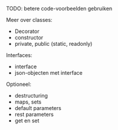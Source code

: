 TODO: betere code-voorbeelden gebruiken

Meer over classes:

* Decorator
* constructor
* private, public (static, readonly)

Interfaces:

* interface
* json-objecten met interface

Optioneel:

* destructuring
* maps, sets
* default parameters
* rest parameters
* get en set

